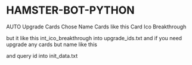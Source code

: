 # HAMSTER-BOT-PYTHON
AUTO Upgrade Cards 
Chose Name Cards
like this Card Ico Breakthrough

but it like this int_ico_breakthrough into upgrade_ids.txt
and if you need upgrade any cards but name like this 

and query id into init_data.txt


